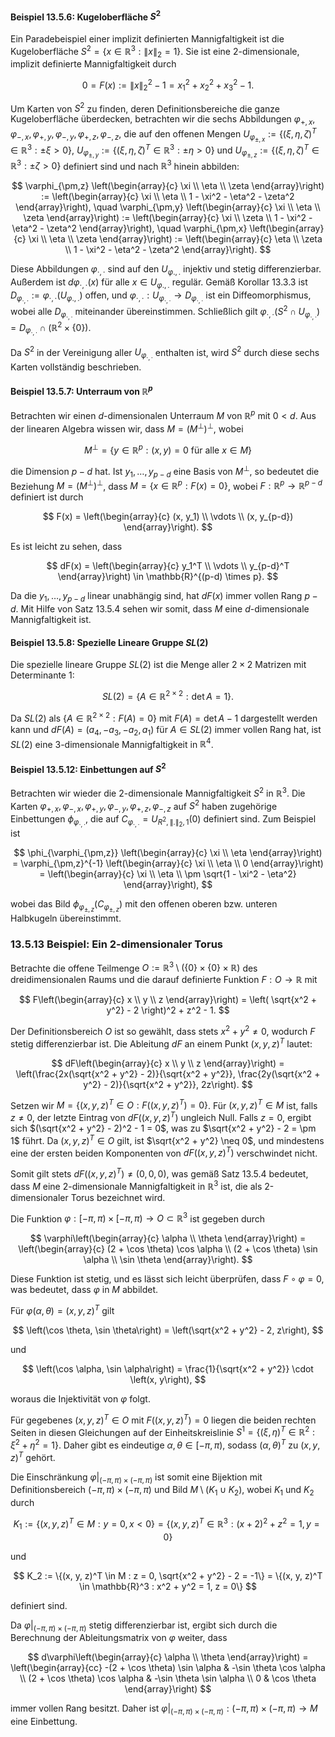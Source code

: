 #### Beispiel 13.5.6: Kugeloberfläche $S^2$

Ein Paradebeispiel einer implizit definierten Mannigfaltigkeit ist die Kugeloberfläche $S^2 = \{x \in \mathbb{R}^3 : \|x\|_2 = 1\}$. Sie ist eine 2-dimensionale, implizit definierte Mannigfaltigkeit durch

$$
0 = F(x) := \|x\|_2^2 - 1 = x_1^2 + x_2^2 + x_3^2 - 1.
$$

Um Karten von $S^2$ zu finden, deren Definitionsbereiche die ganze Kugeloberfläche überdecken, betrachten wir die sechs Abbildungen $\varphi_{+,x}, \varphi_{-,x}, \varphi_{+,y}, \varphi_{-,y}, \varphi_{+,z}, \varphi_{-,z}$, die auf den offenen Mengen $U_{\varphi_{\pm,x}} := \{(\xi, \eta, \zeta)^T \in \mathbb{R}^3 : \pm\xi > 0\}$, $U_{\varphi_{\pm,y}} := \{(\xi, \eta, \zeta)^T \in \mathbb{R}^3 : \pm\eta > 0\}$ und $U_{\varphi_{\pm,z}} := \{(\xi, \eta, \zeta)^T \in \mathbb{R}^3 : \pm\zeta > 0\}$ definiert sind und nach $\mathbb{R}^3$ hinein abbilden:

$$
\varphi_{\pm,z} \left(\begin{array}{c} \xi \\ \eta \\ \zeta \end{array}\right) := \left(\begin{array}{c} \xi \\ \eta \\ 1 - \xi^2 - \eta^2 - \zeta^2 \end{array}\right),
\quad \varphi_{\pm,y} \left(\begin{array}{c} \xi \\ \eta \\ \zeta \end{array}\right) := \left(\begin{array}{c} \xi \\ \zeta \\ 1 - \xi^2 - \eta^2 - \zeta^2 \end{array}\right),
\quad \varphi_{\pm,x} \left(\begin{array}{c} \xi \\ \eta \\ \zeta \end{array}\right) := \left(\begin{array}{c} \eta \\ \zeta \\ 1 - \xi^2 - \eta^2 - \zeta^2 \end{array}\right).
$$

Diese Abbildungen $\varphi_{\cdot,\cdot}$ sind auf den $U_{\varphi.,.}$ injektiv und stetig differenzierbar. Außerdem ist $d\varphi_{\cdot,\cdot}(x)$ für alle $x \in U_{\varphi.,.}$ regulär. Gemäß Korollar 13.3.3 ist $D_{\varphi_{\cdot,\cdot}} := \varphi_{\cdot,\cdot}(U_{\varphi.,.})$ offen, und $\varphi_{\cdot,\cdot} : U_{\varphi_{\cdot,\cdot}} \to D_{\varphi_{\cdot,\cdot}}$ ist ein Diffeomorphismus, wobei alle $D_{\varphi_{\cdot,\cdot}}$ miteinander übereinstimmen. Schließlich gilt $\varphi_{\cdot,\cdot}(S^2 \cap U_{\varphi_{\cdot,\cdot}}) = D_{\varphi_{\cdot,\cdot}} \cap (\mathbb{R}^2 \times \{0\})$.

Da $S^2$ in der Vereinigung aller $U_{\varphi_{\cdot,\cdot}}$ enthalten ist, wird $S^2$ durch diese sechs Karten vollständig beschrieben.

#### Beispiel 13.5.7: Unterraum von $\mathbb{R}^p$

Betrachten wir einen $d$-dimensionalen Unterraum $M$ von $\mathbb{R}^p$ mit $0 < d$. Aus der linearen Algebra wissen wir, dass $M = (M^\perp)^\perp$, wobei

$$
M^\perp = \{y \in \mathbb{R}^p : (x, y) = 0 \text{ für alle } x \in M\}
$$

die Dimension $p - d$ hat. Ist $y_1, \dots, y_{p-d}$ eine Basis von $M^\perp$, so bedeutet die Beziehung $M = (M^\perp)^\perp$, dass $M = \{x \in \mathbb{R}^p : F(x) = 0\}$, wobei $F : \mathbb{R}^p \to \mathbb{R}^{p-d}$ definiert ist durch

$$
F(x) = \left(\begin{array}{c} (x, y_1) \\ \vdots \\ (x, y_{p-d}) \end{array}\right).
$$

Es ist leicht zu sehen, dass

$$
dF(x) = \left(\begin{array}{c} y_1^T \\ \vdots \\ y_{p-d}^T \end{array}\right) \in \mathbb{R}^{(p-d) \times p}.
$$

Da die $y_1, \dots, y_{p-d}$ linear unabhängig sind, hat $dF(x)$ immer vollen Rang $p - d$. Mit Hilfe von Satz 13.5.4 sehen wir somit, dass $M$ eine $d$-dimensionale Mannigfaltigkeit ist.

#### Beispiel 13.5.8: Spezielle Lineare Gruppe $SL(2)$

Die spezielle lineare Gruppe $SL(2)$ ist die Menge aller $2 \times 2$ Matrizen mit Determinante $1$:

$$
SL(2) = \{A \in \mathbb{R}^{2 \times 2} : \det A = 1\}.
$$

Da $SL(2)$ als $\{A \in \mathbb{R}^{2 \times 2} : F(A) = 0\}$ mit $F(A) = \det A - 1$ dargestellt werden kann und $dF(A) = (a_4, -a_3, -a_2, a_1)$ für $A \in SL(2)$ immer vollen Rang hat, ist $SL(2)$ eine 3-dimensionale Mannigfaltigkeit in $\mathbb{R}^4$.

#### Beispiel 13.5.12: Einbettungen auf $S^2$

Betrachten wir wieder die 2-dimensionale Mannigfaltigkeit $S^2$ in $\mathbb{R}^3$. Die Karten $\varphi_{+,x}, \varphi_{-,x}, \varphi_{+,y}, \varphi_{-,y}, \varphi_{+,z}, \varphi_{-,z}$ auf $S^2$ haben zugehörige Einbettungen $\phi_{\varphi_{\cdot,\cdot}}$, die auf $C_{\varphi_{\cdot,\cdot}} = U_{R^2,\|.\|_2,1}(0)$ definiert sind. Zum Beispiel ist

$$
\phi_{\varphi_{\pm,z}} \left(\begin{array}{c} \xi \\ \eta \end{array}\right) = \varphi_{\pm,z}^{-1} \left(\begin{array}{c} \xi \\ \eta \\ 0 \end{array}\right) = \left(\begin{array}{c} \xi \\ \eta \\ \pm \sqrt{1 - \xi^2 - \eta^2} \end{array}\right),
$$

wobei das Bild $\phi_{\varphi_{\pm,z}}(C_{\varphi_{\pm,z}})$ mit den offenen oberen bzw. unteren Halbkugeln übereinstimmt.
### 13.5.13 Beispiel: Ein 2-dimensionaler Torus

Betrachte die offene Teilmenge $O := \mathbb{R}^3 \setminus (\{0\} \times \{0\} \times \mathbb{R})$ des dreidimensionalen Raums und die darauf definierte Funktion $F : O \to \mathbb{R}$ mit

$$
F\left(\begin{array}{c} x \\ y \\ z \end{array}\right) = \left( \sqrt{x^2 + y^2} - 2 \right)^2 + z^2 - 1.
$$

Der Definitionsbereich $O$ ist so gewählt, dass stets $x^2 + y^2 \neq 0$, wodurch $F$ stetig differenzierbar ist. Die Ableitung $dF$ an einem Punkt $(x, y, z)^T$ lautet:

$$
dF\left(\begin{array}{c} x \\ y \\ z \end{array}\right) = \left(\frac{2x(\sqrt{x^2 + y^2} - 2)}{\sqrt{x^2 + y^2}}, \frac{2y(\sqrt{x^2 + y^2} - 2)}{\sqrt{x^2 + y^2}}, 2z\right).
$$

Setzen wir $M = \{(x, y, z)^T \in O : F((x, y, z)^T) = 0\}$. Für $(x, y, z)^T \in M$ ist, falls $z \neq 0$, der letzte Eintrag von $dF((x, y, z)^T)$ ungleich Null. Falls $z = 0$, ergibt sich $(\sqrt{x^2 + y^2} - 2)^2 - 1 = 0$, was zu $\sqrt{x^2 + y^2} - 2 = \pm 1$ führt. Da $(x, y, z)^T \in O$ gilt, ist $\sqrt{x^2 + y^2} \neq 0$, und mindestens eine der ersten beiden Komponenten von $dF((x, y, z)^T)$ verschwindet nicht.

Somit gilt stets $dF((x, y, z)^T) \neq (0, 0, 0)$, was gemäß Satz 13.5.4 bedeutet, dass $M$ eine 2-dimensionale Mannigfaltigkeit in $\mathbb{R}^3$ ist, die als 2-dimensionaler Torus bezeichnet wird.

Die Funktion $\varphi : [-\pi, \pi) \times [-\pi, \pi) \to O \subset \mathbb{R}^3$ ist gegeben durch

$$
\varphi\left(\begin{array}{c} \alpha \\ \theta \end{array}\right) = \left(\begin{array}{c} (2 + \cos \theta) \cos \alpha \\ (2 + \cos \theta) \sin \alpha \\ \sin \theta \end{array}\right).
$$

Diese Funktion ist stetig, und es lässt sich leicht überprüfen, dass $F \circ \varphi = 0$, was bedeutet, dass $\varphi$ in $M$ abbildet.

Für $\varphi(\alpha, \theta) = (x, y, z)^T$ gilt

$$
\left(\cos \theta, \sin \theta\right) = \left(\sqrt{x^2 + y^2} - 2, z\right),
$$

und

$$
\left(\cos \alpha, \sin \alpha\right) = \frac{1}{\sqrt{x^2 + y^2}} \cdot \left(x, y\right),
$$

woraus die Injektivität von $\varphi$ folgt.

Für gegebenes $(x, y, z)^T \in O$ mit $F((x, y, z)^T) = 0$ liegen die beiden rechten Seiten in diesen Gleichungen auf der Einheitskreislinie $S^1 = \{(\xi, \eta)^T \in \mathbb{R}^2 : \xi^2 + \eta^2 = 1\}$. Daher gibt es eindeutige $\alpha, \theta \in [-\pi, \pi)$, sodass $(\alpha, \theta)^T$ zu $(x, y, z)^T$ gehört.

Die Einschränkung $\varphi|_{(-\pi, \pi) \times (-\pi, \pi)}$ ist somit eine Bijektion mit Definitionsbereich $(-\pi, \pi) \times (-\pi, \pi)$ und Bild $M \setminus (K_1 \cup K_2)$, wobei $K_1$ und $K_2$ durch

$$
K_1 := \{(x, y, z)^T \in M : y = 0, x < 0\} = \{(x, y, z)^T \in \mathbb{R}^3 : (x + 2)^2 + z^2 = 1, y = 0\}
$$

und

$$
K_2 := \{(x, y, z)^T \in M : z = 0, \sqrt{x^2 + y^2} - 2 = -1\} = \{(x, y, z)^T \in \mathbb{R}^3 : x^2 + y^2 = 1, z = 0\}
$$

definiert sind.

Da $\varphi|_{(-\pi, \pi) \times (-\pi, \pi)}$ stetig differenzierbar ist, ergibt sich durch die Berechnung der Ableitungsmatrix von $\varphi$ weiter, dass

$$
d\varphi\left(\begin{array}{c} \alpha \\ \theta \end{array}\right) = \left(\begin{array}{cc} -(2 + \cos \theta) \sin \alpha & -\sin \theta \cos \alpha \\ (2 + \cos \theta) \cos \alpha & -\sin \theta \sin \alpha \\ 0 & \cos \theta \end{array}\right)
$$

immer vollen Rang besitzt. Daher ist $\varphi|_{(-\pi, \pi) \times (-\pi, \pi)} : (-\pi, \pi) \times (-\pi, \pi) \to M$ eine Einbettung.
